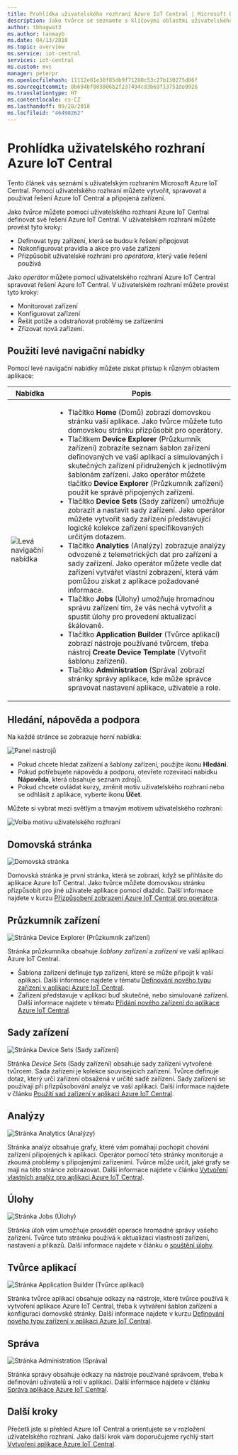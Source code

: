```yaml
---
title: Prohlídka uživatelského rozhraní Azure IoT Central | Microsoft Docs
description: Jako tvůrce se seznamte s klíčovými oblastmi uživatelského rozhraní Azure IoT Central, které umožňují vytvořit řešení IoT.
author: tbhagwat3
ms.author: tanmayb
ms.date: 04/13/2018
ms.topic: overview
ms.service: iot-central
services: iot-central
ms.custom: mvc
manager: peterpr
ms.openlocfilehash: 11112e01e38f85db9f71280c53c27b130275d86f
ms.sourcegitcommit: 8b694bf803806b2f237494cd3b69f13751de9926
ms.translationtype: HT
ms.contentlocale: cs-CZ
ms.lasthandoff: 09/20/2018
ms.locfileid: "46498262"
---
```

# <a name="take-a-tour-of-the-azure-iot-central-ui"></a>Prohlídka uživatelského rozhraní Azure IoT Central

Tento článek vás seznámí s uživatelským rozhraním Microsoft Azure IoT Central. Pomocí uživatelského rozhraní můžete vytvořit, spravovat a používat řešení Azure IoT Central a připojená zařízení.

Jako _tvůrce_ můžete pomocí uživatelského rozhraní Azure IoT Central definovat své řešení Azure IoT Central. V uživatelském rozhraní můžete provést tyto kroky:

- Definovat typy zařízení, která se budou k řešení připojovat
- Nakonfigurovat pravidla a akce pro vaše zařízení
- Přizpůsobit uživatelské rozhraní pro _operátora_, který vaše řešení používá

Jako _operátor_ můžete pomocí uživatelského rozhraní Azure IoT Central spravovat řešení Azure IoT Central. V uživatelském rozhraní můžete provést tyto kroky:

- Monitorovat zařízení
- Konfigurovat zařízení
- Řešit potíže a odstraňovat problémy se zařízeními
- Zřizovat nová zařízení.

## <a name="use-the-left-navigation-menu"></a>Použití levé navigační nabídky

Pomocí levé navigační nabídky můžete získat přístup k různým oblastem aplikace:

| Nabídka | Popis |
| ---- | ----------- |
| ![Levá navigační nabídka](media/overview-iot-central-tour/navigationbar.png) | <ul><li>Tlačítko **Home** (Domů) zobrazí domovskou stránku vaší aplikace. Jako tvůrce můžete tuto domovskou stránku přizpůsobit pro operátory.</li><li>Tlačítkem **Device Explorer** (Průzkumník zařízení) zobrazíte seznam šablon zařízení definovaných ve vaší aplikací a simulovaných i skutečných zařízení přidružených k jednotlivým šablonám zařízení. Jako operátor můžete tlačítko **Device Explorer** (Průzkumník zařízení) použít ke správě připojených zařízení.</li><li>Tlačítko **Device Sets** (Sady zařízení) umožňuje zobrazit a nastavit sady zařízení. Jako operátor můžete vytvořit sady zařízení představující logické kolekce zařízení specifikovaných určitým dotazem.</li><li>Tlačítko **Analytics** (Analýzy) zobrazuje analýzy odvozené z telemetrických dat pro zařízení a sady zařízení. Jako operátor můžete vedle dat zařízení vytvářet vlastní zobrazení, která vám pomůžou získat z aplikace požadované informace.</li><li>Tlačítko **Jobs** (Úlohy) umožňuje hromadnou správu zařízení tím, že vás nechá vytvořit a spustit úlohy pro provedení aktualizací škálovaně.</li><li>Tlačítko **Application Builder** (Tvůrce aplikací) zobrazí nástroje používané tvůrcem, třeba nástroj **Create Device Template** (Vytvořit šablonu zařízení).</li><li>Tlačítko **Administration** (Správa) zobrazí stránky správy aplikace, kde může správce spravovat nastavení aplikace, uživatele a role.</li></ul> |

## <a name="search-help-and-support"></a>Hledání, nápověda a podpora

Na každé stránce se zobrazuje horní nabídka:

![Panel nástrojů](media/overview-iot-central-tour/toolbar.png)

- Pokud chcete hledat zařízení a šablony zařízení, použijte ikonu **Hledání**.
- Pokud potřebujete nápovědu a podporu, otevřete rozevírací nabídku **Nápověda**, která obsahuje seznam zdrojů.
- Pokud chcete ovládat kurzy, změnit motiv uživatelského rozhraní nebo se odhlásit z aplikace, vyberte ikonu **Účet**.

Můžete si vybrat mezi světlým a tmavým motivem uživatelského rozhraní:

![Volba motivu uživatelského rozhraní](media/overview-iot-central-tour/themes.png)

## <a name="home-page"></a>Domovská stránka

![Domovská stránka](media/overview-iot-central-tour/homepage.png)

Domovská stránka je první stránka, která se zobrazí, když se přihlásíte do aplikace Azure IoT Central. Jako tvůrce můžete domovskou stránku přizpůsobit pro jiné uživatele aplikace pomocí dlaždic. Další informace najdete v kurzu [Přizpůsobení zobrazení Azure IoT Central pro operátora](tutorial-customize-operator.md).

## <a name="device-explorer"></a>Průzkumník zařízení

![Stránka Device Explorer (Průzkumník zařízení)](media/overview-iot-central-tour/explorer.png)

Stránka průzkumníka obsahuje _šablony zařízení_ a _zařízení_ ve vaší aplikaci Azure IoT Central.

* Šablona zařízení definuje typ zařízení, které se může připojit k vaší aplikaci. Další informace najdete v tématu [Definování nového typu zařízení v aplikaci Azure IoT Central](tutorial-define-device-type.md).
* Zařízení představuje v aplikaci buď skutečné, nebo simulované zařízení. Další informace najdete v tématu [Přidání nového zařízení do aplikace Azure IoT Central](tutorial-add-device.md).

## <a name="device-sets"></a>Sady zařízení

![Stránka Device Sets (Sady zařízení)](media/overview-iot-central-tour/devicesets.png)

Stránka _Device Sets_ (Sady zařízení) obsahuje sady zařízení vytvořené tvůrcem. Sada zařízení je kolekce souvisejících zařízení. Tvůrce definuje dotaz, který určí zařízení obsažená v určité sadě zařízení. Sady zařízení se používají při přizpůsobování analýz ve vaší aplikaci. Další informace najdete v článku [Použití sad zařízení v aplikaci Azure IoT Central](howto-use-device-sets.md).

## <a name="analytics"></a>Analýzy

![Stránka Analytics (Analýzy)](media/overview-iot-central-tour/analytics.png)

Stránka analýz obsahuje grafy, které vám pomáhají pochopit chování zařízení připojených k aplikaci. Operátor pomocí této stránky monitoruje a zkoumá problémy s připojenými zařízeními. Tvůrce může určit, jaké grafy se mají na této stránce zobrazovat. Další informace najdete v článku [Vytvoření vlastních analýz pro aplikaci Azure IoT Central](howto-create-analytics.md).

## <a name="jobs"></a>Úlohy

![Stránka Jobs (Úlohy)](media/overview-iot-central-tour/jobs.png)

Stránka úloh vám umožňuje provádět operace hromadné správy vašeho zařízení. Tvůrce tuto stránku používá k aktualizaci vlastností zařízení, nastavení a příkazů. Další informace najdete v článku o [spuštění úlohy](howto-run-a-job.md).

## <a name="application-builder"></a>Tvůrce aplikací

![Stránka Application Builder (Tvůrce aplikací)](media/overview-iot-central-tour/applicationbuilder.png)

Stránka tvůrce aplikací obsahuje odkazy na nástroje, které tvůrce používá k vytvoření aplikace Azure IoT Central, třeba k vytváření šablon zařízení a konfiguraci domovské stránky. Další informace najdete v kurzu [Definování nového typu zařízení v aplikaci Azure IoT Central](tutorial-define-device-type.md).

## <a name="administration"></a>Správa

![Stránka Administration (Správa)](media/overview-iot-central-tour/administration.png)

Stránka správy obsahuje odkazy na nástroje používané správcem, třeba k definování uživatelů a rolí v aplikaci. Další informace najdete v článku [Správa aplikace Azure IoT Central](howto-administer.md).

## <a name="next-steps"></a>Další kroky

Přečetli jste si přehled Azure IoT Central a orientujete se v rozložení uživatelského rozhraní. Jako další krok vám doporučujeme rychlý start [Vytvoření aplikace Azure IoT Central](quick-deploy-iot-central.md).